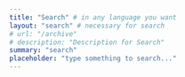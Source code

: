 ```yaml
---
title: "Search" # in any language you want
layout: "search" # necessary for search
# url: "/archive"
# description: "Description for Search"
summary: "search"
placeholder: "type something to search..."
---
```

